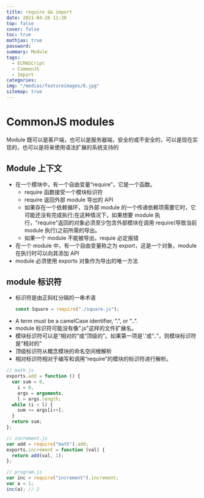 ```yaml
---
title: require && import
date: 2021-04-26 11:30
top: false
cover: false
toc: true
mathjax: true
password:
summary: Module
tags:
  - ECMASCript
  - CommonJS
  - Import
categories:
img: "/medias/featureimages/6.jpg"
sitemap: true
---
```


# CommonJS modules

Module 既可以是客户端，也可以是服务器端，安全的或不安全的，可以是现在实现的，也可以是将来使用语法扩展的系统支持的

## Module 上下文

- 在一个模块中，有一个自由变量“require”，它是一个函数。
  - require 函数接受一个模块标识符
  - require 返回外部 module 导出的 API
  - 如果存在一个依赖循环，当外部 module 的一个传递依赖项需要它时，它可能还没有完成执行;在这种情况下，如果想要 module 执行，"require"返回的对象必须至少包含外部模块在调用 require(导致当前 module 执行)之前所需的导出。
  - 如果一个 module 不能被导出，requie 必定报错
- 在一个 module 中，有一个自由变量称之为 export，这是一个对象，module 在执行时可以向其添加 API
- module 必须使用 exports 对象作为导出的唯一方法

## module 标识符

- 标识符是由正斜杠分隔的一串术语
  ```js
  const Square = require("./square.js");
  ```
- A term must be a camelCase identifier, ".", or "..".
- module 标识符可能没有像".js"这样的文件扩展名。
- 模块标识符可以是“相对的”或“顶级的”。如果第一项是'.'或“..”，则模块标识符是“相对的”
- 顶级标识符从概念模块的命名空间根解析
- 相对标识符相对于编写和调用“require”的模块的标识符进行解析。

```js
// math.js
exports.add = function () {
  var sum = 0,
    i = 0,
    args = arguments,
    l = args.length;
  while (i < l) {
    sum += args[i++];
  }
  return sum;
};

// increment.js
var add = require("math").add;
exports.increment = function (val) {
  return add(val, 1);
};

// program.js
var inc = require("increment").increment;
var a = 1;
inc(a); // 2
```
